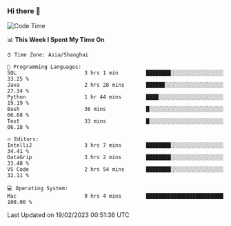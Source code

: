 ### Hi there 👋


<!--START_SECTION:waka-->
![Code Time](http://img.shields.io/badge/Code%20Time-1%2C008%20hrs%2053%20mins-blue)

📊 **This Week I Spent My Time On** 

```text
⌚︎ Time Zone: Asia/Shanghai

💬 Programming Languages: 
SQL                      3 hrs 1 min         ████████░░░░░░░░░░░░░░░░░   33.25 % 
Java                     2 hrs 28 mins       ██████░░░░░░░░░░░░░░░░░░░   27.34 % 
Python                   1 hr 44 mins        ████░░░░░░░░░░░░░░░░░░░░░   19.19 % 
Bash                     36 mins             █░░░░░░░░░░░░░░░░░░░░░░░░   06.68 % 
Text                     33 mins             █░░░░░░░░░░░░░░░░░░░░░░░░   06.18 % 

🔥 Editors: 
IntelliJ                 3 hrs 7 mins        ████████░░░░░░░░░░░░░░░░░   34.41 % 
DataGrip                 3 hrs 2 mins        ████████░░░░░░░░░░░░░░░░░   33.48 % 
VS Code                  2 hrs 54 mins       ████████░░░░░░░░░░░░░░░░░   32.11 % 

💻 Operating System: 
Mac                      9 hrs 4 mins        █████████████████████████   100.00 % 

```


 Last Updated on 19/02/2023 00:51:36 UTC
<!--END_SECTION:waka-->

<!--
**SillyPasty/SillyPasty** is a ✨ _special_ ✨ repository because its `README.md` (this file) appears on your GitHub profile.

Here are some ideas to get you started:

- 🔭 I’m currently working on ...
- 🌱 I’m currently learning ...
- 👯 I’m looking to collaborate on ...
- 🤔 I’m looking for help with ...
- 💬 Ask me about ...
- 📫 How to reach me: ...
- 😄 Pronouns: ...
- ⚡ Fun fact: ...
-->


